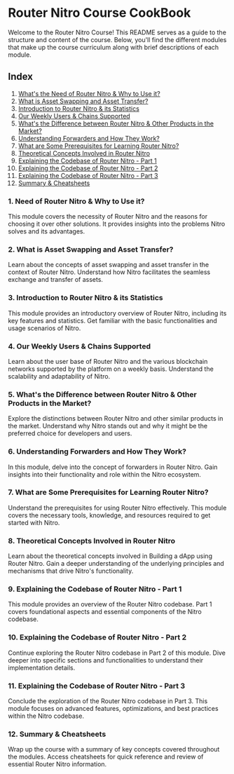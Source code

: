 # Router Nitro Course CookBook

Welcome to the Router Nitro Course! This README serves as a guide to the structure and content of the course. Below, you'll find the different modules that make up the course curriculum along with brief descriptions of each module.

## Index

1. [What's the Need of Router Nitro & Why to Use it?](#1-need-of-nitro--why-to-use-nitro)
2. [What is Asset Swapping and Asset Transfer?](#2-asset-swapping-and-asset-transfer)
3. [Introduction to Router Nitro & its Statistics](#3-introduction-to-nitro--statistics-of-nitro)
4. [Our Weekly Users & Chains Supported](#4-weekly-users--chains-supported)
5. [What's the Difference between Router Nitro & Other Products in the Market?](#5-differences-between-nitro--other-products-why-nitro-is-the-best)
6. [Understanding Forwarders and How They Work?](#6-understanding-forwarders-and-how-they-work)
7. [What are Some Prerequisites for Learning Router Nitro?](#7-prerequisites-for-nitro)
8. [Theoretical Concepts Involved in Router Nitro](#8-theoretical-steps-involved-in-nitro)
9. [Explaining the Codebase of Router Nitro - Part 1](#9-explaining-the-codebase---part-1)
10. [Explaining the Codebase of Router Nitro - Part 2](#10-explaining-the-codebase---part-2)
11. [Explaining the Codebase of Router Nitro - Part 3](#11-explaining-the-codebase---part-3)
12. [Summary & Cheatsheets](#12-summary--cheatsheets)

### 1. Need of Router Nitro & Why to Use it?

This module covers the necessity of Router Nitro and the reasons for choosing it over other solutions. It provides insights into the problems Nitro solves and its advantages.

### 2. What is Asset Swapping and Asset Transfer?

Learn about the concepts of asset swapping and asset transfer in the context of Router Nitro. Understand how Nitro facilitates the seamless exchange and transfer of assets.

### 3. Introduction to Router Nitro & its Statistics

This module provides an introductory overview of Router Nitro, including its key features and statistics. Get familiar with the basic functionalities and usage scenarios of Nitro.

### 4. Our Weekly Users & Chains Supported

Learn about the user base of Router Nitro and the various blockchain networks supported by the platform on a weekly basis. Understand the scalability and adaptability of Nitro.

### 5. What's the Difference between Router Nitro & Other Products in the Market?

Explore the distinctions between Router Nitro and other similar products in the market. Understand why Nitro stands out and why it might be the preferred choice for developers and users.

### 6. Understanding Forwarders and How They Work?

In this module, delve into the concept of forwarders in Router Nitro. Gain insights into their functionality and role within the Nitro ecosystem.

### 7. What are Some Prerequisites for Learning Router Nitro?

Understand the prerequisites for using Router Nitro effectively. This module covers the necessary tools, knowledge, and resources required to get started with Nitro.

### 8. Theoretical Concepts Involved in Router Nitro

Learn about the theoretical concepts involved in Building a dApp using Router Nitro. Gain a deeper understanding of the underlying principles and mechanisms that drive Nitro's functionality.

### 9. Explaining the Codebase of Router Nitro - Part 1

This module provides an overview of the Router Nitro codebase. Part 1 covers foundational aspects and essential components of the Nitro codebase.

### 10. Explaining the Codebase of Router Nitro - Part 2

Continue exploring the Router Nitro codebase in Part 2 of this module. Dive deeper into specific sections and functionalities to understand their implementation details.

### 11. Explaining the Codebase of Router Nitro - Part 3

Conclude the exploration of the Router Nitro codebase in Part 3. This module focuses on advanced features, optimizations, and best practices within the Nitro codebase.

### 12. Summary & Cheatsheets

Wrap up the course with a summary of key concepts covered throughout the modules. Access cheatsheets for quick reference and review of essential Router Nitro information.
